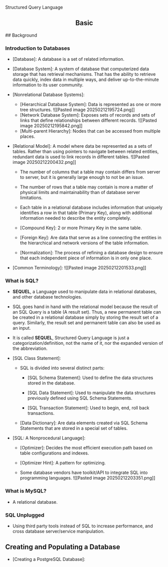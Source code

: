 Structured Query Language
<h2><center> Basic </center></h2>
## Background

### Introduction to Databases

- [Database]: A database is a set of related information.
	
- [Database System]: A system of database that computerized data storage that has retrieval mechanisms. That has the ability to retrieve data quickly, index data in multiple ways, and deliver up-to-the-minute information to its user community.
	
- [Nonrelational Database Systems]:
	
	- [Hierarchical Database System]: Data is represented as one or more tree structures.
		![[Pasted image 20250212195724.png]]
	- [Network Database System]: Exposes sets of records and sets of links that define relationships between different records.
		![[Pasted image 20250212195842.png]]
	- [Multi-parent Hierarchy]: Nodes that can be accessed from multiple places.
	
- [Relational Model]: A model where data be represented as a sets of tables. Rather than using pointers to navigate between related entities, redundant data is used to link records in different tables.
	![[Pasted image 20250212200432.png]]
	- The number of columns that a table may contain differs from server to server, but it is generally large enough to not be an issue.
		
	- The number of rows that a table may contain is more a matter of physical limits and maintainability than of database server limitations.
		
	- Each table in a relational database includes information that uniquely identifies a row in that table (Primary Key), along with additional information needed to describe the entity completely.
		
	- [Compound Key]: 2 or more Primary Key in the same table.
		
	- [Foreign Key]: Are data that serve as a line connecting the entities in the hierarchical and network versions of the table information.
		
	- [Normalization]: The process of refining a database design to ensure that each independent piece of information is in only one place.
	
- [Common Terminology]:
	![[Pasted image 20250212201533.png]]

### What is SQL?

- **SEQUEL**, a Language used to manipulate data in relational databases, and other database technologies.
	
- SQL goes hand in hand with the relational model because the result of an SQL Query is a table (A result set). Thus, a new permanent table can be created in a relational database simply by storing the result set of a query. Similarly, the result set and permanent table can also be used as an input.
	
- It is called **SEQUEL**, Structured Query Language is just a categorization/definition, not the name of it, nor the expanded version of the abbreviation.
	
- [SQL Class Statement]: 
	
	- SQL is divided into several distinct parts:
		
		- [SQL Schema Statement]: Used to define the data structures stored in the database.
			
		- [SQL Data Statement]: Used to manipulate the data structures previously defined using SQL Schema Statements.
			
		- [SQL Transaction Statement]: Used to begin, end, roll back transactions.
		
	- [Data Dictionary]: Are data elements created via SQL Schema Statements that are stored in a special set of tables.
	
- [SQL: A Nonprocedural Language]: 
	
	- [Optimizer]: Decides the most efficient execution path based on table configurations and indexes.
		
	- [Optimizer Hint]: A pattern for optimizing.
		
	- Some database vendors have toolkit/API to integrate SQL into programming languages.
		![[Pasted image 20250212203351.png]]

### What is MySQL?

- A relational database.

### SQL Unplugged

- Using third party tools instead of SQL to increase performance, and cross database server/service manipulation.

## Creating and Populating a Database

- [Creating a PostgreSQL Database]:  